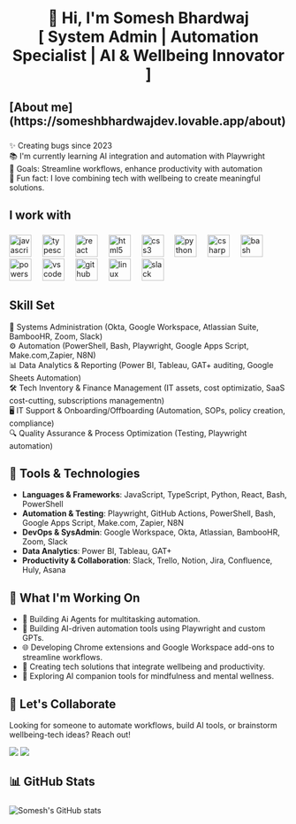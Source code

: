 <h1 align="center">👋 Hi, I'm Somesh Bhardwaj <br> [ System Admin | Automation Specialist | AI & Wellbeing Innovator ]</h1>

###

<h2 align="left">[About me](https://someshbhardwajdev.lovable.app/about)</h2>

###

<p align="left">
✨ Creating bugs since 2023<br>
📚 I'm currently learning AI integration and automation with Playwright<br>
🎯 Goals: Streamline workflows, enhance productivity with automation<br>
🎲 Fun fact: I love combining tech with wellbeing to create meaningful solutions.
</p>

###

<h2 align="left">I work with</h2>

###

<div align="left">
  <img src="https://cdn.jsdelivr.net/gh/devicons/devicon/icons/javascript/javascript-original.svg" height="40" alt="javascript logo"  />
  <img width="12" />
  <img src="https://cdn.jsdelivr.net/gh/devicons/devicon/icons/typescript/typescript-original.svg" height="40" alt="typescript logo"  />
  <img width="12" />
  <img src="https://cdn.jsdelivr.net/gh/devicons/devicon/icons/react/react-original.svg" height="40" alt="react logo"  />
  <img width="12" />
  <img src="https://cdn.jsdelivr.net/gh/devicons/devicon/icons/html5/html5-original.svg" height="40" alt="html5 logo"  />
  <img width="12" />
  <img src="https://cdn.jsdelivr.net/gh/devicons/devicon/icons/css3/css3-original.svg" height="40" alt="css3 logo"  />
  <img width="12" />
  <img src="https://cdn.jsdelivr.net/gh/devicons/devicon/icons/python/python-original.svg" height="40" alt="python logo"  />
  <img width="12" />
  <img src="https://cdn.jsdelivr.net/gh/devicons/devicon/icons/csharp/csharp-original.svg" height="40" alt="csharp logo"  />
  <img width="12" />
  <img src="https://cdn.jsdelivr.net/gh/devicons/devicon/icons/bash/bash-original.svg" height="40" alt="bash logo"  />
  <img width="12" />
  <img src="https://cdn.jsdelivr.net/gh/devicons/devicon/icons/powershell/powershell-original.svg" height="40" alt="powershell logo"  />
  <img width="12" />
  <img src="https://cdn.jsdelivr.net/gh/devicons/devicon/icons/vscode/vscode-original.svg" height="40" alt="vscode logo"  />
  <img width="12" />
  <img src="https://cdn.jsdelivr.net/gh/devicons/devicon/icons/github/github-original.svg" height="40" alt="github logo"  />
  <img width="12" />
  <img src="https://cdn.jsdelivr.net/gh/devicons/devicon/icons/linux/linux-original.svg" height="40" alt="linux logo"  />
  <img width="12" />
  <img src="https://cdn.jsdelivr.net/gh/devicons/devicon/icons/slack/slack-original.svg" height="40" alt="slack logo" />
  <img width="12" />
</div>

###

<h2 align="left">Skill Set</h2>

<p align="left">
🔧 Systems Administration (Okta, Google Workspace, Atlassian Suite, BambooHR, Zoom, Slack)<br>
⚙️ Automation (PowerShell, Bash, Playwright, Google Apps Script, Make.com,Zapier, N8N)<br>
📊 Data Analytics & Reporting (Power BI, Tableau, GAT+ auditing, Google Sheets Automation)<br>
🛠️ Tech Inventory & Finance Management (IT assets, cost optimizatio, SaaS cost-cutting, subscriptions managementn)<br>
🖥️ IT Support & Onboarding/Offboarding  (Automation, SOPs, policy creation, compliance)<br>
🔍 Quality Assurance & Process Optimization (Testing, Playwright automation)
</p>

<h2 align="left">🧰 Tools & Technologies</h2>

- **Languages & Frameworks**: JavaScript, TypeScript, Python, React, Bash, PowerShell  
- **Automation & Testing**: Playwright, GitHub Actions, PowerShell, Bash, Google Apps Script, Make.com, Zapier, N8N  
- **DevOps & SysAdmin**: Google Workspace, Okta, Atlassian, BambooHR, Zoom, Slack  
- **Data Analytics**: Power BI, Tableau, GAT+  
- **Productivity & Collaboration**: Slack, Trello, Notion, Jira, Confluence, Huly, Asana

<h2 align="left">🚀 What I'm Working On</h2>

- 🤖 Building Ai Agents for multitasking automation.
- 🤖 Building AI-driven automation tools using Playwright and custom GPTs. 
- 🌐 Developing Chrome extensions and Google Workspace add-ons to streamline workflows.
- 🧘 Creating tech solutions that integrate wellbeing and productivity.
- 💬 Exploring AI companion tools for mindfulness and mental wellness.

###

<h2 align="left">🤝 Let's Collaborate</h2>

<p align="left">
Looking for someone to automate workflows, build AI tools, or brainstorm wellbeing-tech ideas? Reach out!
</p>

<p align="left">
<a href="mailto:ITDeveloper06@gmail.com"><img src="https://img.shields.io/badge/Email-D14836?style=for-the-badge&logo=gmail&logoColor=white" /></a>
<a href="https://www.linkedin.com/in/ersomeshbhardwaj/"><img src="https://img.shields.io/badge/LinkedIn-0077B5?style=for-the-badge&logo=linkedin&logoColor=white" /></a>
</p>

###

<h2 align="left">📊 GitHub Stats</h2>

###

![Somesh's GitHub stats](https://github-readme-stats.vercel.app/api?username=Dev-Somesh&show_icons=true&theme=radical)
